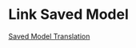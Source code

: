 # Link Saved Model

[Saved Model Translation](https://drive.google.com/drive/folders/1-1d9faSTDBFckO_8Ujq54owMC6oOd8-w?usp=sharing)